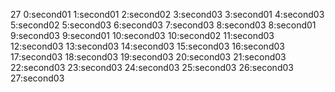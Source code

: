 27
0:second01
1:second01
2:second02
3:second03
3:second01
4:second03
5:second02
5:second03
6:second03
7:second03
8:second03
8:second01
9:second03
9:second01
10:second03
10:second02
11:second03
12:second03
13:second03
14:second03
15:second03
16:second03
17:second03
18:second03
19:second03
20:second03
21:second03
22:second03
23:second03
24:second03
25:second03
26:second03
27:second03
